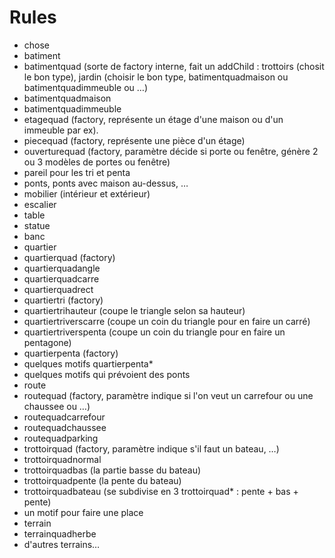Rules
=====

* chose
* batiment
 * batimentquad (sorte de factory interne, fait un addChild : trottoirs (chosit le bon type), jardin (choisir le bon type, batimentquadmaison ou batimentquadimmeuble ou …)
 * batimentquadmaison
 * batimentquadimmeuble
 * etagequad (factory, représente un étage d'une maison ou d'un immeuble par ex).
 * piecequad (factory, représente une pièce d'un étage)
 * ouverturequad (factory, paramètre décide si porte ou fenêtre, génère 2 ou 3 modèles de portes ou fenêtre)
 * pareil pour les tri et penta
 * ponts, ponts avec maison au-dessus, …
* mobilier (intérieur et extérieur)
 * escalier
 * table
 * statue
 * banc
* quartier
 * quartierquad (factory)
 * quartierquadangle
 * quartierquadcarre
 * quartierquadrect
 * quartiertri (factory)
 * quartiertrihauteur (coupe le triangle selon sa hauteur)
 * quartiertriverscarre (coupe un coin du triangle pour en faire un carré)
 * quartiertriverspenta (coupe un coin du triangle pour en faire un pentagone)
 * quartierpenta (factory)
 * quelques motifs quartierpenta*
 * quelques motifs qui prévoient des ponts
* route
 * routequad (factory, paramètre indique si l'on veut un carrefour ou une chaussee ou …)
 * routequadcarrefour
 * routequadchaussee
 * routequadparking
 * trottoirquad (factory, paramètre indique s'il faut un bateau, …)
 * trottoirquadnormal
 * trottoirquadbas (la partie basse du bateau)
 * trottoirquadpente (la pente du bateau)
 * trottoirquadbateau (se subdivise en 3 trottoirquad* : pente + bas + pente)
 * un motif pour faire une place
* terrain
 * terrainquadherbe
 * d'autres terrains…
